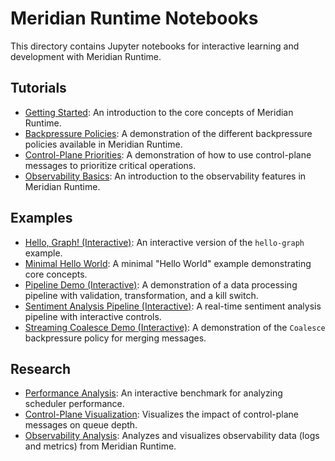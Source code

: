 # Meridian Runtime Notebooks

This directory contains Jupyter notebooks for interactive learning and development with Meridian Runtime.

## Tutorials

* [Getting Started](./tutorials/01-getting-started.ipynb): An introduction to the core concepts of Meridian Runtime.
* [Backpressure Policies](./tutorials/02-backpressure-policies.ipynb): A demonstration of the different backpressure policies available in Meridian Runtime.
* [Control-Plane Priorities](./tutorials/03-control-plane-priorities.ipynb): A demonstration of how to use control-plane messages to prioritize critical operations.
* [Observability Basics](./tutorials/04-observability-basics.ipynb): An introduction to the observability features in Meridian Runtime.

## Examples

* [Hello, Graph! (Interactive)](./examples/hello-graph-interactive.ipynb): An interactive version of the `hello-graph` example.
* [Minimal Hello World](./examples/minimal-hello.ipynb): A minimal "Hello World" example demonstrating core concepts.
* [Pipeline Demo (Interactive)](./examples/pipeline-demo-interactive.ipynb): A demonstration of a data processing pipeline with validation, transformation, and a kill switch.
* [Sentiment Analysis Pipeline (Interactive)](./examples/sentiment-interactive.ipynb): A real-time sentiment analysis pipeline with interactive controls.
* [Streaming Coalesce Demo (Interactive)](./examples/streaming-coalesce-interactive.ipynb): A demonstration of the `Coalesce` backpressure policy for merging messages.

## Research

* [Performance Analysis](./research/performance-analysis.ipynb): An interactive benchmark for analyzing scheduler performance.
* [Control-Plane Visualization](./research/control-plane-visualization.ipynb): Visualizes the impact of control-plane messages on queue depth.
* [Observability Analysis](./research/observability-analysis.ipynb): Analyzes and visualizes observability data (logs and metrics) from Meridian Runtime.
